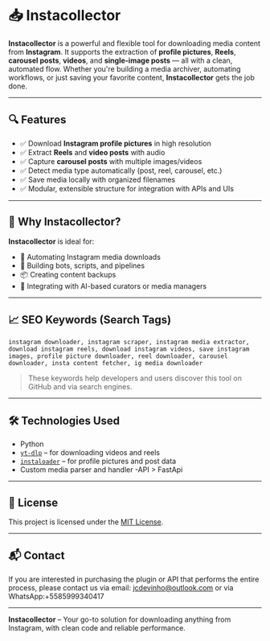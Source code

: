 # 📥 Instacollector

**Instacollector** is a powerful and flexible tool for downloading media content from **Instagram**. It supports the extraction of **profile pictures**, **Reels**, **carousel posts**, **videos**, and **single-image posts** — all with a clean, automated flow. Whether you're building a media archiver, automating workflows, or just saving your favorite content, **Instacollector** gets the job done.

---

## 🔍 Features

- ✅ Download **Instagram profile pictures** in high resolution  
- ✅ Extract **Reels** and **video posts** with audio  
- ✅ Capture **carousel posts** with multiple images/videos  
- ✅ Detect media type automatically (post, reel, carousel, etc.)  
- ✅ Save media locally with organized filenames  
- ✅ Modular, extensible structure for integration with APIs and UIs

---

## 🚀 Why Instacollector?

**Instacollector** is ideal for:

- 🔄 Automating Instagram media downloads  
- 🎯 Building bots, scripts, and pipelines  
- 📦 Creating content backups  
- 🧠 Integrating with AI-based curators or media managers

---

## 📈 SEO Keywords (Search Tags)

```
instagram downloader, instagram scraper, instagram media extractor, download instagram reels, download instagram videos, save instagram images, profile picture downloader, reel downloader, carousel downloader, insta content fetcher, ig media downloader
```

> These keywords help developers and users discover this tool on GitHub and via search engines.

---

## 🛠️ Technologies Used

- Python  
- [`yt-dlp`](https://github.com/yt-dlp/yt-dlp) – for downloading videos and reels  
- [`instaloader`](https://github.com/instaloader/instaloader) – for profile pictures and post data  
- Custom media parser and handler
-API > FastApi

---

## 📄 License

This project is licensed under the [MIT License](LICENSE).

---


## 📬 Contact

If you are interested in purchasing the plugin or API that performs the entire process, please contact us via email: jcdevinho@outlook.com or via WhatsApp:+5585999340417

---

**Instacollector** – Your go-to solution for downloading anything from Instagram, with clean code and reliable performance.
